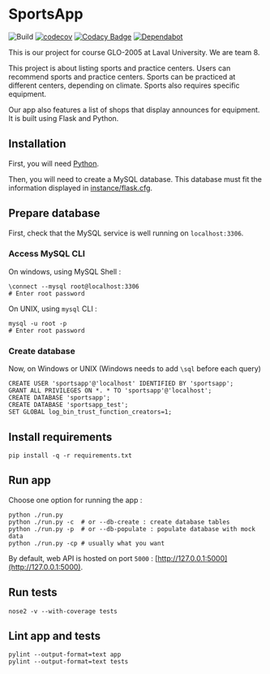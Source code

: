 # SportsApp

![Build](https://github.com/ExiledNarwal28/glo-2005-sportsapp/workflows/Build/badge.svg?branch=master)
[![codecov](https://codecov.io/gh/ExiledNarwal28/glo-2005-sportsapp/branch/master/graph/badge.svg?token=R9AKC1L5PE)](https://codecov.io/gh/ExiledNarwal28/glo-2005-sportsapp)
[![Codacy Badge](https://api.codacy.com/project/badge/Grade/c4e1b95d779e4c1083c8bb3e19d459da)](https://www.codacy.com?utm_source=github.com&amp;utm_medium=referral&amp;utm_content=ExiledNarwal28/glo-2005-sportsapp&amp;utm_campaign=Badge_Grade)
[![Dependabot](https://badgen.net/badge/Dependabot/enabled/green?icon=dependabot)](https://dependabot.com/)

This is our project for course GLO-2005 at Laval University. We are team 8.

This project is about listing sports and practice centers. Users can recommend sports and practice centers. Sports can be practiced at different centers, depending on climate. Sports also requires specific equipment.

Our app also features a list of shops that display announces for equipment. It is built using Flask and Python.

## Installation

First, you will need [Python](https://www.python.org/downloads/).

Then, you will need to create a MySQL database. This database must fit the information displayed in [instance/flask.cfg](instance/flask.cfg).

## Prepare database

First, check that the MySQL service is well running on `localhost:3306`.

### Access MySQL CLI
On windows, using MySQL Shell :

```shell script
\connect --mysql root@localhost:3306
# Enter root password
```

On UNIX, using `mysql` CLI : 

```shell script
mysql -u root -p
# Enter root password
```

### Create database
Now, on Windows or UNIX (Windows needs to add `\sql` before each query)

```mysql
CREATE USER 'sportsapp'@'localhost' IDENTIFIED BY 'sportsapp';
GRANT ALL PRIVILEGES ON *. * TO 'sportsapp'@'localhost';
CREATE DATABASE 'sportsapp';
CREATE DATABASE 'sportsapp_test';
SET GLOBAL log_bin_trust_function_creators=1;
```

## Install requirements

```shell script
pip install -q -r requirements.txt
```

## Run app

Choose one option for running the app : 

```shell script
python ./run.py
python ./run.py -c  # or --db-create : create database tables
python ./run.py -p  # or --db-populate : populate database with mock data
python ./run.py -cp # usually what you want
```

By default, web API is hosted on port `5000` : [http://127.0.0.1:5000](http://127.0.0.1:5000).

## Run tests

```shell script
nose2 -v --with-coverage tests
```

## Lint app and tests

```shell script
pylint --output-format=text app
pylint --output-format=text tests
```
